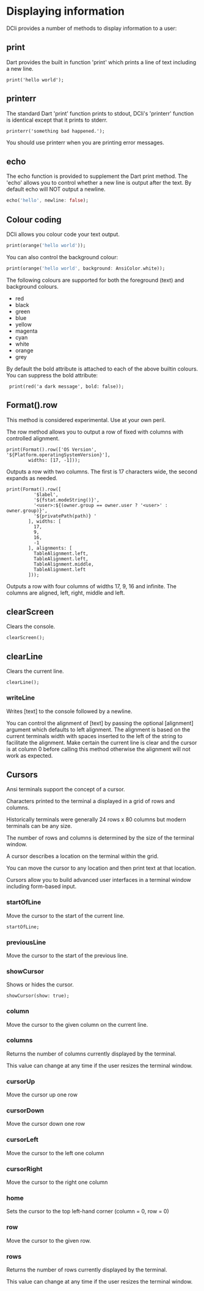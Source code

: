# Displaying information

DCli provides a number of methods to display information to a user:

## print

Dart provides the built in function 'print' which prints a line of text including a new line.

```
print('hello world');
```

## printerr

The standard Dart 'print' function prints to stdout, DCli's 'printerr' function is identical except that it prints to stderr.

```
printerr('something bad happened.');
```

You should use printerr when you are printing error messages.

## echo

The echo function is provided to supplement the Dart print method. The 'echo' allows you to control whether a new line is output after the text. By default echo will NOT output a newline.

```dart
echo('hello', newline: false);
```

## Colour coding

DCli allows you colour code your text output.

```dart
print(orange('hello world'));
```

You can also control the background colour:

```dart
print(orange('hello world', background: AnsiColor.white));
```

The following colours are supported for both the foreground (text) and background colours.

* red
* black
* green
* blue
* yellow
* magenta
* cyan
* white
* orange
* grey

By default the bold attribute is attached to each of the above builtin colours. You can suppress the bold attribute:

```
 print(red('a dark message', bold: false));
```

## Format().row

This method is considered experimental. Use at your own peril.

The row method allows you to output a row of fixed with columns with controlled alignment.

```
print(Format().row(['OS Version', '${Platform.operatingSystemVersion}'],
        widths: [17, -1]));
```

Outputs a row with two columns. The first is 17 characters wide, the second expands as needed.

```
print(Format().row([
          '$label',
          '${fstat.modeString()}',
          '<user>:${(owner.group == owner.user ? '<user>' : owner.group)}',
          '${privatePath(path)} '
        ], widths: [
          17,
          9,
          16,
          -1
        ], alignments: [
          TableAlignment.left,
          TableAlignment.left,
          TableAlignment.middle,
          TableAlignment.left
        ]));
```

Outputs a row with four columns of widths 17, 9, 16 and infinite. The columns are aligned, left, right, middle and left.

## clearScreen

Clears the console.

```
clearScreen();
```

## clearLine

Clears the current line.

```
clearLine();
```

### writeLine

Writes \[text] to the console followed by a newline.&#x20;

You can control the alignment of \[text] by passing the optional \[alignment] argument which defaults to left alignment. The alignment is based on the current terminals width with spaces inserted to the left of the string to facilitate the alignment. Make certain the current line is clear and the cursor is at column 0  before calling this method otherwise the alignment will not work as expected.

## Cursors

Ansi terminals support the concept of a cursor.

Characters printed to the terminal a displayed in a grid of rows and columns.

Historically terminals were generally 24 rows x 80 columns but modern terminals can be any size.

The number of rows and columns is determined by the size of the terminal window.

A cursor describes a location on the terminal within the grid.

You can move the cursor to any location and then print text at that location.

Cursors allow you to build advanced user interfaces in a terminal window including form-based input.



### startOfLine

Move the cursor to the start of the current line.

```
startOfLine;
```

### previousLine

Move the cursor to the start of the previous line.

### showCursor

Shows or hides the cursor.

```
showCursor(show: true);
```

### column

Move the cursor to the given column on the current line.

### columns

Returns the number of columns currently displayed by the terminal.

This value can change at any time if the user resizes the terminal window.

### cursorUp

Move the cursor up one row

### cursorDown

Move the cursor down one row

### cursorLeft

Move the cursor to the left one column

### cursorRight

Move the cursor to the right one column

### home

Sets the cursor to the top left-hand corner (column = 0, row = 0)

### row

Move the cursor to the given row.

### rows

Returns the number of rows currently displayed by the terminal.

This value can change at any time if the user resizes the terminal window.

###

